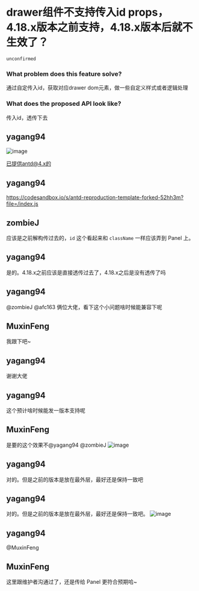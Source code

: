 # drawer组件不支持传入id props，4.18.x版本之前支持，4.18.x版本后就不生效了？

`unconfirmed`

### What problem does this feature solve?

通过自定传入id，获取对应drawer dom元素，做一些自定义样式或者逻辑处理

### What does the proposed API look like?

传入id，透传下去

<!-- generated by ant-design-issue-helper. DO NOT REMOVE -->

## yagang94

![image](https://github.com/ant-design/ant-design/assets/50126022/54b56653-da6d-4bbb-acaa-cf9dc78d6ba4)

已提供antd@4.x的

## yagang94

https://codesandbox.io/s/antd-reproduction-template-forked-52hh3m?file=/index.js

## zombieJ

应该是之前解构传过去的，`id` 这个看起来和 `className` 一样应该弄到 Panel 上。

## yagang94

是的。4.18.x之前应该是直接透传过去了，4.18.x之后是没有透传了吗

## yagang94

@zombieJ @afc163 俩位大佬，看下这个小问题啥时候能兼容下呢

## MuxinFeng

我跟下吧~

## yagang94

谢谢大佬

## yagang94

这个预计啥时候能发一版本支持呢

## MuxinFeng

是要的这个效果不@yagang94 @zombieJ
![image](https://github.com/ant-design/ant-design/assets/46584765/65938cc5-7e5a-4512-9981-5760b0ac3378)

## yagang94

对的。但是之前的版本是放在最外层，最好还是保持一致吧

## yagang94

对的。但是之前的版本是放在最外层，最好还是保持一致吧。
![image](https://github.com/ant-design/ant-design/assets/50126022/896f0043-2261-41ed-9fa1-4c1d2ec54f26)

## yagang94

@MuxinFeng

## MuxinFeng

这里跟维护者沟通过了，还是传给 Panel 更符合预期哈~
